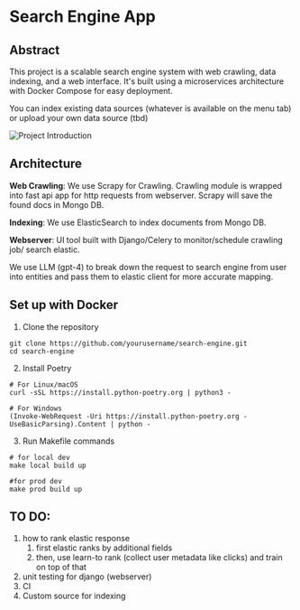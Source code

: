 # Search Engine App

## Abstract

This project is a scalable search engine system with web crawling, data indexing, and a web interface. 
It's built using a microservices architecture with Docker Compose for easy deployment.

You can index existing data sources (whatever is available on the menu tab) or upload your own data source (tbd)

![Project Introduction](icons/intro.gif)

## Architecture 

**Web Crawling**: We use Scrapy for Crawling. Crawling module is wrapped into fast api app for http requests from webserver. Scrapy will save the found docs in Mongo DB.

**Indexing**: We use ElasticSearch to index documents from Mongo DB. 

**Webserver**: UI tool built with Django/Celery to monitor/schedule crawling job/ search elastic.

We use LLM (gpt-4) to break down the request to search engine from user into entities and pass them to elastic client for more accurate mapping.



## Set up with Docker

1. Clone the repository

```shell
git clone https://github.com/yourusername/search-engine.git
cd search-engine
```

2. Install Poetry

```shell
# For Linux/macOS
curl -sSL https://install.python-poetry.org | python3 -

# For Windows
(Invoke-WebRequest -Uri https://install.python-poetry.org -UseBasicParsing).Content | python -
```

3. Run Makefile commands

```shell
# for local dev
make local build up

#for prod dev
make prod build up
```


## TO DO:


1) how to rank elastic response
    1) first elastic ranks by additional fields
    2) then, use learn-to rank (collect user metadata like clicks) and train on top of that
2) unit testing for django (webserver)
3) CI
4) Custom source for indexing